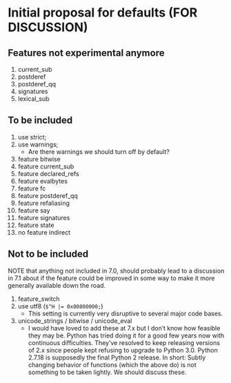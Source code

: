 # Initial proposal for defaults (**FOR DISCUSSION**)

## Features not experimental anymore
1. current_sub
1. postderef
1. postderef_qq
1. signatures
1. lexical_sub

## To be included
1. use strict;
1. use warnings;
    * Are there warnings we should turn off by default?
1. feature bitwise
1. feature current_sub
1. feature declared_refs
1. feature evalbytes
1. feature fc
1. feature postderef_qq
1. feature refaliasing
1. feature say
1. feature signatures
1. feature state
1. no feature indirect

## Not to be included

NOTE that anything not included in 7.0, should probably lead to a discussion in 7.1 about if the feature could be improved in some way to make it more generally available down the road.

1. feature_switch
1. use utf8 (`$^H |= 0x00800000;`)
    * This setting is currently very disruptive to several major code bases.
1. unicode_strings / bitwise / unicode_eval
    * I would have loved to add these at 7.x but I don’t know how feasible they may be. Python has tried doing it for a good few years now with continuous difficulties. They’ve resolved to keep releasing versions of 2.x since people kept refusing to upgrade to Python 3.0. Python 2.7.18 is supposedly the final Python 2 release. In short: Subtly changing behavior of functions (which the above do) is not something to be taken lightly. We should discuss these.
